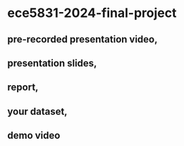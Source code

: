 # ece5831-2024-final-project
## pre-recorded presentation video,
## presentation slides, 
## report,
## your dataset, 
## demo video
